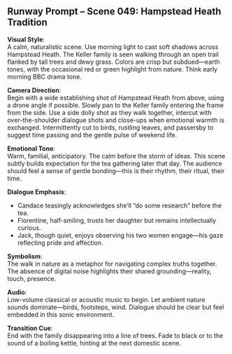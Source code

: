 ## Runway Prompt – Scene 049: Hampstead Heath Tradition

**Visual Style**:  
A calm, naturalistic scene. Use morning light to cast soft shadows across Hampstead Heath. The Keller family is seen walking through an open trail flanked by tall trees and dewy grass. Colors are crisp but subdued—earth tones, with the occasional red or green highlight from nature. Think early morning BBC drama tone.

**Camera Direction**:  
Begin with a wide establishing shot of Hampstead Heath from above, using a drone angle if possible. Slowly pan to the Keller family entering the frame from the side. Use a side dolly shot as they walk together, intercut with over-the-shoulder dialogue shots and close-ups when emotional warmth is exchanged. Intermittently cut to birds, rustling leaves, and passersby to suggest time passing and the gentle pulse of weekend life.

**Emotional Tone**:  
Warm, familial, anticipatory. The calm before the storm of ideas. This scene subtly builds expectation for the tea gathering later that day. The audience should feel a sense of gentle bonding—this is their rhythm, their ritual, their time.

**Dialogue Emphasis**:
- Candace teasingly acknowledges she’ll “do some research” before the tea.
- Florentine, half-smiling, trusts her daughter but remains intellectually curious.
- Jack, though quiet, enjoys observing his two women engage—his gaze reflecting pride and affection.

**Symbolism**:  
The walk in nature as a metaphor for navigating complex truths together. The absence of digital noise highlights their shared grounding—reality, touch, presence.

**Audio**:  
Low-volume classical or acoustic music to begin. Let ambient nature sounds dominate—birds, footsteps, wind. Dialogue should be clear but feel embedded in this sonic environment.

**Transition Cue**:  
End with the family disappearing into a line of trees. Fade to black or to the sound of a boiling kettle, hinting at the next domestic scene.

